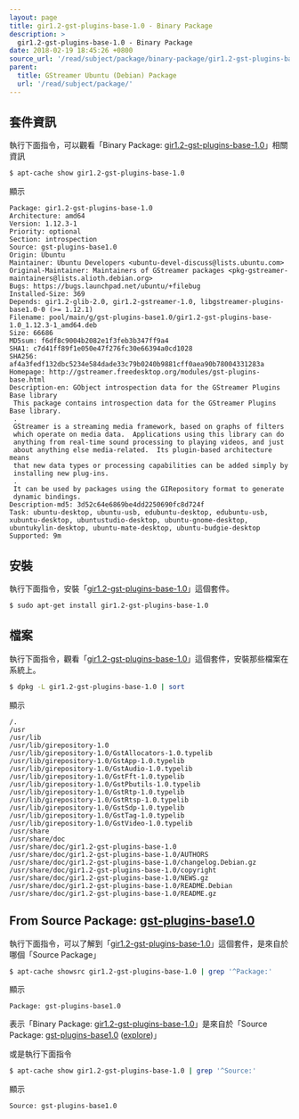 ```yaml
---
layout: page
title: gir1.2-gst-plugins-base-1.0 - Binary Package
description: >
  gir1.2-gst-plugins-base-1.0 - Binary Package
date: 2018-02-19 18:45:26 +0800
source_url: '/read/subject/package/binary-package/gir1.2-gst-plugins-base-1.0/index.md'
parent:
  title: GStreamer Ubuntu (Debian) Package
  url: '/read/subject/package/'
---
```



## 套件資訊

執行下面指令，可以觀看「Binary Package: [gir1.2-gst-plugins-base-1.0](https://packages.ubuntu.com/artful/gir1.2-gst-plugins-base-1.0)」相關資訊

``` sh
$ apt-cache show gir1.2-gst-plugins-base-1.0
```

顯示

```
Package: gir1.2-gst-plugins-base-1.0
Architecture: amd64
Version: 1.12.3-1
Priority: optional
Section: introspection
Source: gst-plugins-base1.0
Origin: Ubuntu
Maintainer: Ubuntu Developers <ubuntu-devel-discuss@lists.ubuntu.com>
Original-Maintainer: Maintainers of GStreamer packages <pkg-gstreamer-maintainers@lists.alioth.debian.org>
Bugs: https://bugs.launchpad.net/ubuntu/+filebug
Installed-Size: 369
Depends: gir1.2-glib-2.0, gir1.2-gstreamer-1.0, libgstreamer-plugins-base1.0-0 (>= 1.12.1)
Filename: pool/main/g/gst-plugins-base1.0/gir1.2-gst-plugins-base-1.0_1.12.3-1_amd64.deb
Size: 66686
MD5sum: f6df8c9004b2082e1f3feb3b347ff9a4
SHA1: c7d41ff89f1e050e47f276fc30e66394a0cd1028
SHA256: af4a3fedf132dbc5234e584dade33c79b0240b9881cff0aea90b78004331283a
Homepage: http://gstreamer.freedesktop.org/modules/gst-plugins-base.html
Description-en: GObject introspection data for the GStreamer Plugins Base library
 This package contains introspection data for the GStreamer Plugins Base library.
 .
 GStreamer is a streaming media framework, based on graphs of filters
 which operate on media data.  Applications using this library can do
 anything from real-time sound processing to playing videos, and just
 about anything else media-related.  Its plugin-based architecture means
 that new data types or processing capabilities can be added simply by
 installing new plug-ins.
 .
 It can be used by packages using the GIRepository format to generate
 dynamic bindings.
Description-md5: 3d52c64e6869be4dd2250690fc8d724f
Task: ubuntu-desktop, ubuntu-usb, edubuntu-desktop, edubuntu-usb, xubuntu-desktop, ubuntustudio-desktop, ubuntu-gnome-desktop, ubuntukylin-desktop, ubuntu-mate-desktop, ubuntu-budgie-desktop
Supported: 9m

```

## 安裝

執行下面指令，安裝「[gir1.2-gst-plugins-base-1.0](https://packages.ubuntu.com/artful/gir1.2-gst-plugins-base-1.0)」這個套件。

``` sh
$ sudo apt-get install gir1.2-gst-plugins-base-1.0
```

## 檔案

執行下面指令，觀看「[gir1.2-gst-plugins-base-1.0](https://packages.ubuntu.com/artful/gir1.2-gst-plugins-base-1.0)」這個套件，安裝那些檔案在系統上。

``` sh
$ dpkg -L gir1.2-gst-plugins-base-1.0 | sort
```

顯示

```
/.
/usr
/usr/lib
/usr/lib/girepository-1.0
/usr/lib/girepository-1.0/GstAllocators-1.0.typelib
/usr/lib/girepository-1.0/GstApp-1.0.typelib
/usr/lib/girepository-1.0/GstAudio-1.0.typelib
/usr/lib/girepository-1.0/GstFft-1.0.typelib
/usr/lib/girepository-1.0/GstPbutils-1.0.typelib
/usr/lib/girepository-1.0/GstRtp-1.0.typelib
/usr/lib/girepository-1.0/GstRtsp-1.0.typelib
/usr/lib/girepository-1.0/GstSdp-1.0.typelib
/usr/lib/girepository-1.0/GstTag-1.0.typelib
/usr/lib/girepository-1.0/GstVideo-1.0.typelib
/usr/share
/usr/share/doc
/usr/share/doc/gir1.2-gst-plugins-base-1.0
/usr/share/doc/gir1.2-gst-plugins-base-1.0/AUTHORS
/usr/share/doc/gir1.2-gst-plugins-base-1.0/changelog.Debian.gz
/usr/share/doc/gir1.2-gst-plugins-base-1.0/copyright
/usr/share/doc/gir1.2-gst-plugins-base-1.0/NEWS.gz
/usr/share/doc/gir1.2-gst-plugins-base-1.0/README.Debian
/usr/share/doc/gir1.2-gst-plugins-base-1.0/README.gz
```

## From Source Package: [gst-plugins-base1.0](/book-framework-gstreamer/read/subject/package/source-package/gst-plugins-base1.0)

執行下面指令，可以了解到「[gir1.2-gst-plugins-base-1.0](https://packages.ubuntu.com/artful/gir1.2-gst-plugins-base-1.0)」這個套件，是來自於哪個「Source Package」

``` sh
$ apt-cache showsrc gir1.2-gst-plugins-base-1.0 | grep '^Package:'
```

顯示

```
Package: gst-plugins-base1.0
```
表示「Binary Package: [gir1.2-gst-plugins-base-1.0](https://packages.ubuntu.com/artful/gir1.2-gst-plugins-base-1.0)」是來自於「Source Package: [gst-plugins-base1.0](https://packages.ubuntu.com/source/artful/gst-plugins-base1.0) ([explore](/book-framework-gstreamer/read/subject/package/source-package/gst-plugins-base1.0))」

或是執行下面指令

``` sh
$ apt-cache show gir1.2-gst-plugins-base-1.0 | grep '^Source:'
```

顯示

```
Source: gst-plugins-base1.0
```
